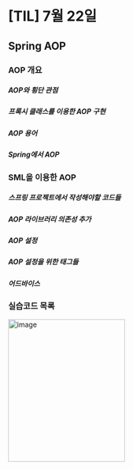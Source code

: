 # [TIL] 7월 22일
## Spring AOP

### AOP 개요
##### AOP와 횡단 관점
##### 프록시 클래스를 이용한 AOP 구현
##### AOP 용어
##### Spring에서 AOP

### SML을 이용한 AOP
##### 스프링 프로젝트에서 작성해야할 코드들
##### AOP 라이브러리 의존성 추가
##### AOP 설정
##### AOP 설정을 위한 태그들
##### 어드바이스

### 실습코드 목록
<img width="237" height="288" alt="image" src="https://github.com/user-attachments/assets/39eb8c08-1612-4af1-a390-1c592e4d4936" />

